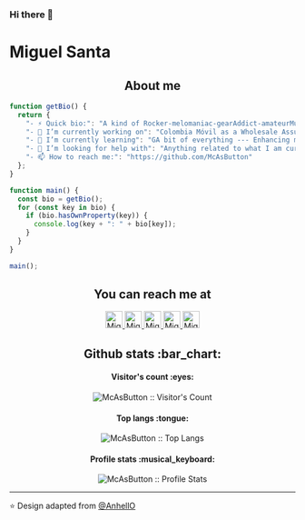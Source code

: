 ### Hi there 👋
# Miguel Santa

<h2 align="center">About me</h2>

```JavaScript
function getBio() {
  return {
    "- ⚡ Quick bio:": "A kind of Rocker-melomaniac-gearAddict-amateurMusician-traveler-foodLover-gamer-coder-programmer-dogLover hybrid",
    "- 🔭 I’m currently working on": "Colombia Móvil as a Wholesale Assurance Analyst",
    "- 🌱 I’m currently learning": "GA bit of everything --- Enhancing my Front End skills",
    "- 🤔 I’m looking for help with": "Anything related to what I am currently learning 😅",
    "- 📫 How to reach me:": "https://github.com/McAsButton"
  };
}

function main() {
  const bio = getBio();
  for (const key in bio) {
    if (bio.hasOwnProperty(key)) {
      console.log(key + ": " + bio[key]);
    }
  }
}

main();
```

<h2 align="center">You can reach me at</h2>

<p align="center">
  <a href="https://dev.to/mcasbutton">
    <img src="https://d2fltix0v2e0sb.cloudfront.net/dev-badge.svg" alt="Miguel Angel Santa's DEV Profile" height="30" width="30">
  </a>

  <a href="https://www.linkedin.com/in/miguel-s13/">
    <img src="https://www.vectorlogo.zone/logos/linkedin/linkedin-icon.svg" alt="Miguel Angel Santa's LinkedIn Profile" height="30" width="30">
  </a>

  <a href="https://stackoverflow.com/users/22430138/miguel-s?tab=profile">
    <img src="https://www.vectorlogo.zone/logos/stackoverflow/stackoverflow-icon.svg" alt="Miguel Angel Santa's Stack Overflow Profile" height="30" width="30">
  </a>

  <a href="https://gitlab.com/McAsButton">
    <img src="https://www.vectorlogo.zone/logos/gitlab/gitlab-icon.svg" alt="Miguel Angel Santa's GitLab Profile" height="30" width="30">
  </a>
   
  <a href="https://www.youtube.com/c/MiguelAngelSanta">
    <img src="https://www.vectorlogo.zone/logos/youtube/youtube-icon.svg" alt="Miguel Angel Santa's YouTube Channel" height="30" width="30">
  </a>
</p>

<h2 align="center">Github stats :bar_chart:</h2>

<h4 align="center">Visitor's count :eyes:</h4>

<p align="center"><img src="https://profile-counter.glitch.me/{McAsButton}/count.svg" alt="McAsButton :: Visitor's Count" /></p>

<h4 align="center">Top langs :tongue:</h4>

<p align="center"><img src="https://github-readme-stats.vercel.app/api/top-langs/?username=McAsButton&langs_count=10&theme=tokyonight&layout=compact" alt="McAsButton :: Top Langs" /></p>

<h4 align="center">Profile stats :musical_keyboard:</h4>

<p align="center"><img src="https://github-readme-stats.vercel.app/api?username=McAsButton&show_icons=true&theme=synthwave" alt="McAsButton :: Profile Stats" /></p>


---

⭐️ Design adapted from [@AnhellO](https://github.com/AnhellO)

<!--
**McAsButton/McAsButton** is a ✨ _special_ ✨ repository because its `README.md` (this file) appears on your GitHub profile.

Here are some ideas to get you started:

- 🔭 I’m currently working on ...
- 🌱 I’m currently learning ...
- 👯 I’m looking to collaborate on ...
- 🤔 I’m looking for help with ...
- 💬 Ask me about ...
- 📫 How to reach me: ...
- 😄 Pronouns: ...
- ⚡ Fun fact: ...
-->
